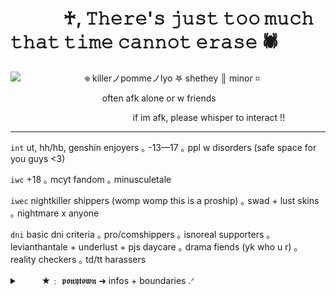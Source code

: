 # 　　　♰, 𝚃𝚑𝚎𝚛𝚎'𝚜 𝚓𝚞𝚜𝚝 𝚝𝚘𝚘 𝚖𝚞𝚌𝚑 𝚝𝚑𝚊𝚝 𝚝𝚒𝚖𝚎 𝚌𝚊𝚗𝚗𝚘𝚝 𝚎𝚛𝚊𝚜𝚎 🕷
![](https://i.imgur.com/5xwJ2CN.png)
⠀ ⠀⠀ ⠀⠀⠀ ⠀ ⠀𖦹 killerノpommeノlyo 𖤐 shethey ║ minor ⌗

⠀ ⠀⠀ ⠀⠀⠀ ⠀ ⠀⠀ ⠀⠀ ⠀often afk alone or w friends

⠀ ⠀⠀ ⠀⠀⠀ ⠀ ⠀⠀⠀ ⠀ ⠀⠀ ⠀⠀ ⠀if im afk, please whisper to interact !!
 
***

`int` ut, hh/hb, genshin enjoyers ｡ -13—17 ｡ ppl w disorders (safe space for you guys <3)

`iwc` +18 ｡ mcyt fandom ｡ minusculetale

`iwec` nightkiller shippers (womp womp this is a proship) ｡ swad + lust skins ｡ nightmare x anyone

`dni` basic dni criteria ｡ pro/comshippers ｡ isnoreal supporters ｡ levianthantale + underlust + pjs daycare ｡ drama fiends (yk who u r) ｡ reality checkers ｡ td/tt harassers

<details>

<summary>⠀ ⠀⠀★﹕ 𝖕𝖔𝖓𝖞𝖙𝖔𝖜𝖓 ➜ infos + boundaries .ᐟ</summary>
 ⠀ ★ do not copy my skins *ask for inspiration*
 
 ⠀ ★ 

